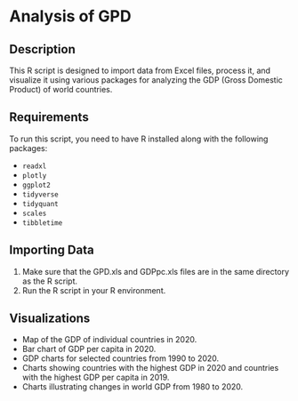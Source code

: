 # Analysis of GPD

## Description
This R script is designed to import data from Excel files, process it, and visualize it using various packages for analyzing the GDP (Gross Domestic Product) of world countries.

## Requirements
To run this script, you need to have R installed along with the following packages:
- `readxl`
- `plotly`
- `ggplot2`
- `tidyverse`
- `tidyquant`
- `scales`
- `tibbletime`

## Importing Data
1. Make sure that the GPD.xls and GDPpc.xls files are in the same directory as the R script.
2. Run the R script in your R environment.

## Visualizations
- Map of the GDP of individual countries in 2020.
- Bar chart of GDP per capita in 2020.
- GDP charts for selected countries from 1990 to 2020.
- Charts showing countries with the highest GDP in 2020 and countries with the highest GDP per capita in 2019.
- Charts illustrating changes in world GDP from 1980 to 2020.

